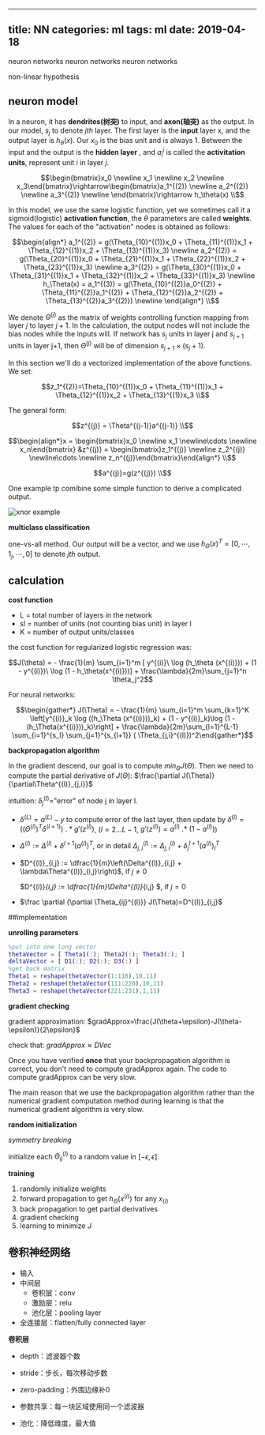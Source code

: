 ---
 title: NN
 categories: ml
 tags: ml
 date: 2019-04-18
 ---

neuron networks
neuron networks
neuron networks

non-linear hypothesis

## neuron model

In a neuron, it has **dendrites(树突)**  to input, and **axon(轴突)** as the output. In our model, $s_j$ to denote $jth$ layer. The first layer is the **input** layer x, and the output layer is $h_\theta(x)$. Our $x_0$ is the bias unit and is always 1. Between the input and the output is the **hidden layer** , and $a_i^j$ is called the **activitation units**, represent unit $i$ in layer $j$. 

$$\begin{bmatrix}x_0 \newline x_1 \newline x_2 \newline x_3\end{bmatrix}\rightarrow\begin{bmatrix}a_1^{(2)} \newline a_2^{(2)} \newline a_3^{(2)} \newline \end{bmatrix}\rightarrow h_\theta(x) \\$$

In this model, we use the same logistic function, yet we sometimes call it a sigmoid(logistic) **activation function**, the $\theta$ parameters are called **weights**. The values for each of the "activation" nodes is obtained as follows:

$$\begin{align*} a_1^{(2)} = g(\Theta_{10}^{(1)}x_0 + \Theta_{11}^{(1)}x_1 + \Theta_{12}^{(1)}x_2 + \Theta_{13}^{(1)}x_3) \newline a_2^{(2)} = g(\Theta_{20}^{(1)}x_0 + \Theta_{21}^{(1)}x_1 + \Theta_{22}^{(1)}x_2 + \Theta_{23}^{(1)}x_3) \newline a_3^{(2)} = g(\Theta_{30}^{(1)}x_0 + \Theta_{31}^{(1)}x_1 + \Theta_{32}^{(1)}x_2 + \Theta_{33}^{(1)}x_3) \newline h_\Theta(x) = a_1^{(3)} = g(\Theta_{10}^{(2)}a_0^{(2)} + \Theta_{11}^{(2)}a_1^{(2)} + \Theta_{12}^{(2)}a_2^{(2)} + \Theta_{13}^{(2)}a_3^{(2)}) \newline \end{align*} \\$$

We denote $\Theta^{(j)}$ as the matrix of weights controlling function mapping from layer $j$ to layer $j+1$. In the calculation,  the output nodes will not include the bias nodes while the inputs will. If network has $s_j$ units in layer j and $s_{j+1}$ units in layer j+1, then $Θ^{(j)}$ will be of dimension $s_{j+1}×(s_j+1)$.

In this section we'll do a vectorized implementation of the above functions. We set: 

$$z_1^{(2)}=\Theta_{10}^{(1)}x_0 + \Theta_{11}^{(1)}x_1 + \Theta_{12}^{(1)}x_2 + \Theta_{13}^{(1)}x_3 \\$$

The general form:

$$z^{(j)} = \Theta^{(j-1)}a^{(j-1)} \\$$

$$\begin{align*}x = \begin{bmatrix}x_0 \newline x_1 \newline\cdots \newline x_n\end{bmatrix} &z^{(j)} = \begin{bmatrix}z_1^{(j)} \newline z_2^{(j)} \newline\cdots \newline z_n^{(j)}\end{bmatrix}\end{align*} \\$$

$$a^{(j)}=g(z^{(j)}) \\$$

One example tp comibine some simple function to derive a complicated output.

![xnor example](https://d3c33hcgiwev3.cloudfront.net/imageAssetProxy.v1/rag_zbGqEeaSmhJaoV5QvA_52c04a987dcb692da8979a2198f3d8d7_Screenshot-2016-11-23-10.28.41.png?expiry=1510876800000&hmac=UJ3wo7uFqt1jzOv3MBlcIovABgKgISrUMkJHXudq3vc)

**multiclass classification**

one-vs-all method. Our output will be a vector, and we use $h_\Theta(x)^T=[0,\cdots,1_j,\cdots,0]$ to denote $j th$ output.

## calculation

**cost function**

- L = total number of layers in the network
- sl = number of units (not counting bias unit) in layer l
- K = number of output units/classes

the cost function for regularized logistic regression was:

$$J(\theta) = - \frac{1}{m} \sum_{i=1}^m [ y^{(i)}\ \log (h_\theta (x^{(i)})) + (1 - y^{(i)})\ \log (1 - h_\theta(x^{(i)}))] + \frac{\lambda}{2m}\sum_{j=1}^n \theta_j^2$$

For neural networks:

$$\begin{gather*} J(\Theta) = - \frac{1}{m} \sum_{i=1}^m \sum_{k=1}^K \left[y^{(i)}_k \log ((h_\Theta (x^{(i)}))_k) + (1 - y^{(i)}_k)\log (1 - (h_\Theta(x^{(i)}))_k)\right] + \frac{\lambda}{2m}\sum_{l=1}^{L-1} \sum_{i=1}^{s_l} \sum_{j=1}^{s_{l+1}} ( \Theta_{j,i}^{(l)})^2\end{gather*}$$

**backpropagation algorithm**

In the gradient descend, our goal is to compute $min_{\Theta}J(\Theta)$. Then we need to compute the partial derivative of $J(\Theta)$:  $\frac{\partial J(\Theta)}{\partial\Theta^{(l)}_{j,i}}$

intuition: $\delta^{(l)}_j=$"error" of node j in layer l.

- $\delta^{(L)}=a^{(L)}-y$  to compute error of the last layer, then update by $\delta^{(l)} = ((\Theta^{(l)})^T \delta^{(l+1)})\ .*g'(z^{(l)})$, ($l=2 \dots L-1$, $g'(z^{(l)})= a^{(l)}\ .*\ (1 - a^{(l)})$)

- $\Delta^{(l)}:=\Delta^{(l)}+\delta^{l+1}(a^{(l)})^T$, or in detail $\Delta^{(l)}_{j,i}:=\Delta^{(l)}_{j,i}+\delta^{l+1}_j(a^{(l)})_i^T$

- $D^{(l)}_{i,j} := \dfrac{1}{m}\left(\Delta^{(l)}_{i,j} + \lambda\Theta^{(l)}_{i,j}\right)$, if $j\neq 0$

  $D^{(l)}_{i,j} := \dfrac{1}{m}\Delta^{(l)}_{i,j} $, if $j=0$

- $\frac \partial {\partial \Theta_{ij}^{(l)}} J(\Theta)=D^{(l)}_{i,j}$


##implementation

**unrolling parameters**

```matlab
%put into one long vector
thetaVector = [ Theta1(:); Theta2(:); Theta3(:); ]
deltaVector = [ D1(:); D2(:); D3(:) ]
%get back matrix
Theta1 = reshape(thetaVector(1:110),10,11)
Theta2 = reshape(thetaVector(111:220),10,11)
Theta3 = reshape(thetaVector(221:231),1,11)
```

**gradient checking**

gradient approximation: $gradApprox=\frac{J(\theta+\epsilon)-J(\theta-\epsilon)}{2\epsilon}$

check that: $gradApprox\approx DVec$

Once you have verified **once** that your backpropagation algorithm is correct, you don't need to compute gradApprox again. The code to compute gradApprox can be very slow.

The main reason that we use the backpropagation algorithm rather than the numerical gradient computation method during learning is that the numerical gradient algorithm is very slow.

**random initialization**

*symmetry breaking*

initialize each $\Theta^{(l)}_{ij}$ to a random value in $[-\epsilon, \epsilon]$.

**training**

1. randomly initialize weights
2. forward propagation to get  $h_{\Theta}(x^{(i)})$ for any $x_{(i)}$
3. back propagation to get partial derivatives
4. gradient checking
5. learning to minimize $J$

## 卷积神经网络

- 输入
- 中间层
    - 卷积层：conv
    - 激励层：relu
    - 池化层：pooling layer
- 全连接层：flatten/fully connected layer

**卷积层**

- depth：滤波器个数
- stride：步长，每次移动步数
- zero-padding：外围边缘补0

- 参数共享：每一块区域使用同一个滤波器
- 池化：降低维度，最大值
